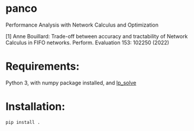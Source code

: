 # panco
Performance Analysis with Network Calculus and Optimization

[1] Anne Bouillard: Trade-off between accuracy and tractability of Network Calculus in FIFO networks. Perform. Evaluation 153: 102250 (2022)

# Requirements: 
Python 3, with numpy package installed, and [lp_solve](https://sourceforge.net/projects/lpsolve/)

# Installation:
```
pip install .
```` 

